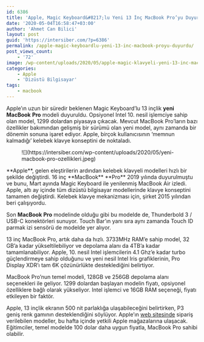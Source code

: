 ```yaml
---
id: 6386
title: 'Apple, Magic Keyboard&#8217;lu Yeni 13 İnç MacBook Pro’yu Duyurdu'
date: '2020-05-04T16:58:47+03:00'
author: 'Ahmet Can Bilici'
layout: post
guid: 'https://intersiber.com/?p=6386'
permalink: /apple-magic-keyboardlu-yeni-13-inc-macbook-proyu-duyurdu/
post_views_count:
    - '72'
image: /wp-content/uploads/2020/05/apple-magic-klavyeli-yeni-13-inc-macbook-pro-modelini-duyurdu.png
categories:
    - Apple
    - 'Dizüstü Bilgisayar'
tags:
    - macbook
---
```


Apple’ın uzun bir süredir beklenen Magic Keyboard’lu 13 inçlik **yeni** **MacBook** **Pro** modeli duyuruldu. Opsiyonel Intel 10. nesil işlemciye sahip olan model, 1299 dolardan piyasaya çıkacak. Mevcut MacBook Pro’ların bazı özellikler bakımından gelişmiş bir sürümü olan yeni model, aynı zamanda bir dönemin sonuna işaret ediyor. Apple, birçok kullanıcısının ‘memnun kalmadığı’ kelebek klavye konseptini de noktaladı.

<figure class="wp-block-image size-large">![](https://intersiber.com/wp-content/uploads/2020/05/yeni-macbook-pro-ozellikleri.jpeg)</figure>**Apple**, gelen eleştirilerin ardından kelebek klavyeli modelleri hızlı bir şekilde değiştirdi. 16 inç **MacBook** **Pro** 2019 yılında duyurulmuştu ve bunu, Mart ayında Magic Keyboard ile yenilenmiş MacBook Air izledi. Apple, altı ay içinde tüm dizüstü bilgisayar modellerinde klavye konseptini tamamen değiştirdi. Kelebek klavye mekanizması için, şirket 2015 yılından beri çalışıyordu.

Son **MacBook** **Pro** modelinde olduğu gibi bu modelde de, Thunderbold 3 / USB-C konektörleri sunuyor. Touch Bar’ın yanı sıra aynı zamanda Touch ID parmak izi sensörü de modelde yer alıyor.

13 inç MacBook Pro, artık daha da hızlı. 3733MHz RAM’e sahip model, 32 GB’a kadar yükseltilebiliyor ve depolama alanı da 4TB’a kadar tamamlanabiliyor. Apple, 10. nesil Intel işlemcilerin 4.1 Ghz’e kadar turbo güçlendirmeye sahip olduğunu ve yeni nesil Intel Iris grafiklerinin, Pro Display XDR’ı tam 6K çözünürlükte desteklediğini belirtiyor.

MacBook Pro’nun temel modeli, 128GB ve 256GB depolama alanı seçenekleri ile geliyor. 1299 dolardan başlayan modelin fiyatı, opsiyonel özelliklere bağlı olarak yükseliyor. Intel işlemci ve 16GB RAM seçeneği, fiyatı etkileyen bir faktör.

Apple, 13 inçlik ekranın 500 nit parlaklığa ulaşabileceğini belirtirken, P3 geniş renk gamının desteklendiğini söylüyor. Apple’ın [web sitesinde](https://www.apple.com/tr/macbook-pro-13/) sipariş verilebilen modeller, bu hafta içinde yetkili Apple mağazalarına ulaşacak. Eğitimciler, temel modelde 100 dolar daha uygun fiyatla, MacBook Pro sahibi olabilir.
